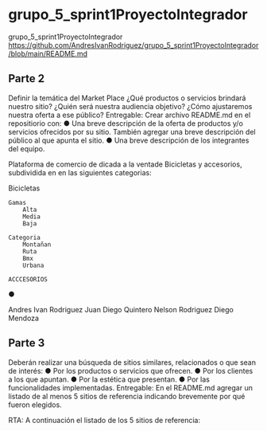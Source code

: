# grupo_5_sprint1ProyectoIntegrador


grupo_5_sprint1ProyectoIntegrador
https://github.com/AndresIvanRodriguez/grupo_5_sprint1ProyectoIntegrador/blob/main/README.md
## Parte 2
Definir la temática del Market Place
¿Qué productos o servicios brindará nuestro sitio? ¿Quién será nuestra audiencia
objetivo? ¿Cómo ajustaremos nuestra oferta a ese público?
Entregable: Crear archivo README.md en el repositiorio con:
    ● Una breve descripción de la oferta de productos y/o servicios ofrecidos por su
      sitio. También agregar una breve descripción del público al que apunta el sitio.
    ● Una breve descripción de los integrantes del equipo.


Plataforma de comercio de dicada a la ventade Bicicletas y accesorios, subdividida en 
en las siguientes categorias: 

Bicicletas 

    Gamas 
        Alta 
        Media
        Baja
    
    Categoria
        Montañan 
        Ruta
        Bmx
        Urbana

    ACCCESORIOS 

    
● 

Andres Ivan Rodriguez
Juan Diego Quintero
Nelson Rodriguez
Diego Mendoza


## Parte 3 
Deberán realizar una búsqueda de sitios similares, relacionados o que sean de interés: ● Por los productos o servicios que ofrecen. ● Por los clientes a los que apuntan. ● Por la estética que presentan. ● Por las funcionalidades implementadas. Entregable: En el README.md agregar un listado de al menos 5 sitios de referencia indicando brevemente por qué fueron elegidos.

RTA: A continuación el listado de los 5 sitios de referencia:
